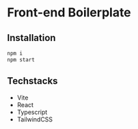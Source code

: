 # Front-end Boilerplate

## Installation

```bash
npm i
npm start
```

## Techstacks

- Vite
- React
- Typescript
- TailwindCSS
